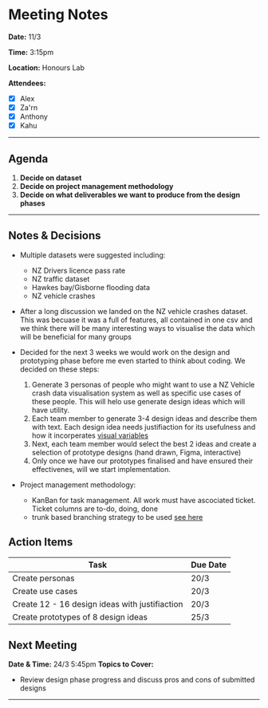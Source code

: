 # Meeting Notes

**Date:** 11/3 

**Time:** 3:15pm 

**Location:** Honours Lab  

**Attendees:**  
- [x] Alex
- [x] Za'rn
- [x] Anthony
- [x] Kahu

---

## Agenda
1. **Decide on dataset**
1. **Decide on project management methodology**
1. **Decide on what deliverables we want to produce from the design phases**
---

## Notes & Decisions
- Multiple datasets were suggested including: 
    - NZ Drivers licence pass rate
    - NZ traffic dataset
    - Hawkes bay/Gisborne flooding data
    - NZ vehicle crashes

- After a long discussion we landed on the NZ vehicle crashes dataset. This was becuase it was a full of features, all contained in one csv and we think there will be many interesting ways to visualise the data which will be beneficial for many groups

- Decided for the next 3 weeks we would work on the design and prototyping phase before me even started to think about coding. We decided on these steps:
    1. Generate 3 personas of people who might want to use a NZ Vehicle crash data visualisation system as well as specific use cases of these people. This will helo use generate design ideas which will have utility.
    1. Each team member to generate 3-4 design ideas and describe them with text. Each design idea needs justifiaction for its usefulness and how it incorperates [visual variables](https://en.wikipedia.org/wiki/Visual_variable)
    1. Next, each team member would select the best 2 ideas and create a selection of prototype designs (hand drawn, Figma, interactive)
    1. Only once we have our prototypes finalised and have ensured their effectivenes, will we start implementation. 

- Project management methodology:
    - KanBan for task management. All work must have ascociated ticket. Ticket columns are to-do, doing, done
    - trunk based branching strategy to be used [see here](https://www.atlassian.com/continuous-delivery/continuous-integration/trunk-based-development)

## Action Items
| Task | Due Date |
|------|----------|
| Create personas | 20/3 |
| Create use cases | 20/3 |
| Create 12 - 16 design ideas with justifiaction | 20/3 |
| Create prototypes of 8 design ideas | 25/3 |

## Next Meeting
**Date & Time:** 24/3 5:45pm
**Topics to Cover:**
- Review design phase progress and discuss pros and cons of submitted designs 

---

